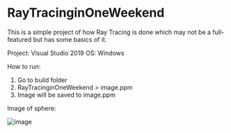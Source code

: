 # RayTracinginOneWeekend
This is a simple project of how Ray Tracing is done which may not be a full-featured but has some basics of it.

Project: Visual Studio 2019
OS: Windows

How to run:
1. Go to build folder
2. RayTracinginOneWeekend > image.ppm
3. Image will be saved to image.ppm

Image of sphere:

![image](https://github.com/saianudeep265/RayTracinginOneWeekend/assets/71748114/41fe89b7-3138-4a83-858b-7445c4939426)

